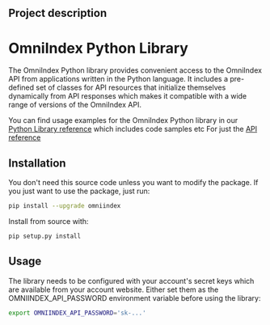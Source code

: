 ## Project description

# OmniIndex Python Library

The OmniIndex Python library provides convenient access to the OmniIndex API from applications written in the Python language. It includes a pre-defined set of classes for API resources that initialize themselves dynamically from API responses which makes it compatible with a wide range of versions of the OmniIndex API.

You can find usage examples for the OmniIndex Python library in our [Python Library reference](https://omniindex.readthedocs.io/) which includes code samples etc
For just the [API reference](https://app.swaggerhub.com/apis-docs/OmniIndexAPI/OmniIndex/1.0.0)

## Installation

You don't need this source code unless you want to modify the package. If you just want to use the package, just run:

```bash
pip install --upgrade omniindex
```

Install from source with:

```bash
pip setup.py install
```

## Usage

The library needs to be configured with your account's secret keys which are available from your account website. Either set them as the OMNIINDEX_API_PASSWORD environment variable before using the library:

```bash
export OMNIINDEX_API_PASSWORD='sk-...'
```
